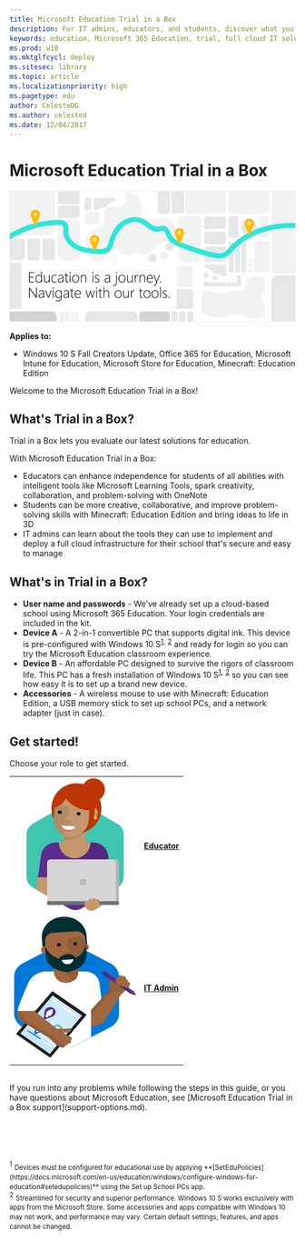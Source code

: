 ```yaml
---
title: Microsoft Education Trial in a Box
description: For IT admins, educators, and students, discover what you can do with Microsoft 365 Education. Try it out with our Trial in a Box program. 
keywords: education, Microsoft 365 Education, trial, full cloud IT solution, school, deploy, setup, IT admin, educator, student, explore, Trial in a Box
ms.prod: w10
ms.mktglfcycl: deploy
ms.sitesec: library
ms.topic: article
ms.localizationpriority: high
ms.pagetype: edu
author: CelesteDG
ms.author: celested
ms.date: 12/04/2017
---
```


# Microsoft Education Trial in a Box

![Microsoft Education Trial in a Box header image](images/TrialInABox_Header_Map_Graphic-01.png)

**Applies to:**

-   Windows 10 S Fall Creators Update, Office 365 for Education, Microsoft Intune for Education, Microsoft Store for Education, Minecraft: Education Edition

Welcome to the Microsoft Education Trial in a Box!

## What's Trial in a Box?
Trial in a Box lets you evaluate our latest solutions for education.

With Microsoft Education Trial in a Box:
* Educators can enhance independence for students of all abilities with intelligent tools like Microsoft Learning Tools, spark creativity, collaboration, and problem-solving with OneNote
* Students can be more creative, collaborative, and improve problem-solving skills with Minecraft: Education Edition and bring ideas to life in 3D
* IT admins can learn about the tools they can use to implement and deploy a full cloud infrastructure for their school that's secure and easy to manage

## What's in Trial in a Box?

* **User name and passwords** - We've already set up a cloud-based school using Microsoft 365 Education. Your login credentials are included in the kit.
* **Device A** - A 2-in-1 convertible PC that supports digital ink. This device is pre-configured with Windows 10 S<sup>[1](#footnote1),</sup> <sup>[2](#footnote2)</sup> and ready for login so you can try the Microsoft Education classroom experience. 
* **Device B** - An affordable PC designed to survive the rigors of classroom life. This PC has a fresh installation of Windows 10 S<sup>[1](#footnote1),</sup> <sup>[2](#footnote2)</sup> so you can see how easy it is to set up a brand new device.
* **Accessories** - A wireless mouse to use with Minecraft: Education Edition, a USB memory stick to set up school PCs, and a network adapter (just in case).

## Get started!
Choose your role to get started.

|  |  |
| :---: |:---| 
| [![Get started for educators](images/teacher.png)](educator-tib-get-started.md) | **[Educator](educator-tib-get-started.md)** |
| [![Get started for IT admins](images/it-admin.png)](itadmin-tib-get-started.md) | **[IT Admin](itadmin-tib-get-started.md)** |
|  |  |

</br>
If you run into any problems while following the steps in this guide, or you have questions about Microsoft Education, see [Microsoft Education Trial in a Box support](support-options.md).

<br/>
<br/>
<br/>
<br/>
<br/>
<br/>
<a name="footnote1"></a><sup>1</sup> <small>Devices must be configured for educational use by applying **[SetEduPolicies](https://docs.microsoft.com/en-us/education/windows/configure-windows-for-education#setedupolicies)** using the Set up School PCs app.</small><br/>
<a name="footnote2"></a><sup>2</sup> <small>Streamlined for security and superior performance. Windows 10 S works exclusively with apps from the Microsoft Store. Some accessories and apps compatible with Windows 10 may not work, and performance may vary. Certain default settings, features, and apps cannot be changed.  </small><br/>
